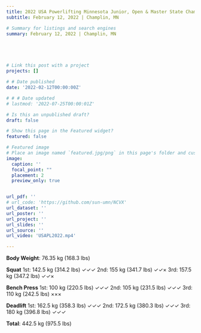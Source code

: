 ```yaml
---
title: 2022 USA Powerlifting Minnesota Junior, Open & Master State Championships
subtitle: February 12, 2022 | Champlin, MN

# Summary for listings and search engines
summary: February 12, 2022 | Champlin, MN





# Link this post with a project
projects: []

# # Date published
date: '2022-02-12T00:00:00Z'

# # # Date updated
# lastmod: '2022-07-25T00:00:01Z'

# Is this an unpublished draft?
draft: false

# Show this page in the Featured widget?
featured: false

# Featured image
# Place an image named `featured.jpg/png` in this page's folder and customize its options here.
image:
  caption: ''
  focal_point: ""
  placement: 2
  preview_only: true


url_pdf: ''
# url_code: 'https://github.com/sun-umn/NCVX'
url_dataset: ''
url_poster: ''
url_project: ''
url_slides: ''
url_source: ''
url_video: 'USAPL2022.mp4'

---
```


**Body Weight**: 76.35 kg (168.3 lbs)

**Squat**
1st: 142.5 kg (314.2 lbs) ✓✓✓        2nd: 155 kg (341.7 lbs) ✓✓×          3rd: 157.5 kg (347.2 lbs) ✓✓×

**Bench Press**
1st: 100 kg (220.5 lbs) ✓✓✓           2nd: 105 kg (231.5 lbs) ✓✓✓          3rd: 110 kg (242.5 lbs) ×××

**Deadlift**
1st: 162.5 kg (358.3 lbs) ✓✓✓        2nd: 172.5 kg (380.3 lbs) ✓✓✓      3rd: 180 kg (396.8 lbs) ✓✓✓

**Total**: 442.5 kg (975.5 lbs)